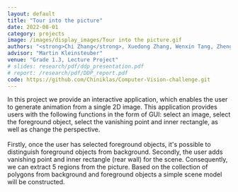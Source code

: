 ```yaml
---
layout: default
title: "Tour into the picture"
date: 2022-08-01
category: projects
image: /images/display_images/Tour into the picture.gif
authors: "<strong>Chi Zhang</strong>, Xuedong Zhang, Wenxin Tang, Zhengxuan Yuan, Siyao Wang"
advisor: "Martin Kleinsteuber"
venue: "Grade 1.3, Lecture Project"
# slides: research/pdf/ddp_presentation.pdf
# report: /research/pdf/DDP_report.pdf
code: https://github.com/Chiniklas/Computer-Vision-challenge.git
---
```

In this project we provide an interactive application, which enables the user to generate animation from a single 2D image. This application provides users with the following functions in the form of GUI: select an image, select the foreground object, select the vanishing point and inner rectangle, as well as change the perspective. <br><br>
Firstly, once the user has selected foreground objects, it's possible to distinguish foreground objects from background. Secondly, the user adds vanishing point and inner rectangle (rear wall) for the scene. Consequently, we can extract 5 regions from the picture. Based on the collection of polygons from background and foreground objects a simple scene model will be constructed.
